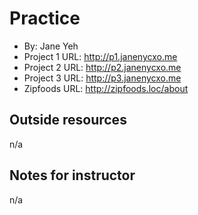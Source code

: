 # Practice
+ By: Jane Yeh
+ Project 1 URL: <http://p1.janenycxo.me>
+ Project 2 URL: <http://p2.janenycxo.me>
+ Project 3 URL: <http://p3.janenycxo.me>
+ Zipfoods URL:  <http://zipfoods.loc/about>

## Outside resources
n/a

## Notes for instructor
n/a


